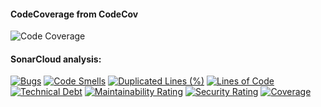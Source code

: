 #### CodeCoverage from CodeCov

![Code Coverage](https://codecov.io/gh/djetzen/adventOfCode2022/branch/main/graphs/badge.svg?branch=main)

#### SonarCloud analysis:
[![Bugs](https://sonarcloud.io/api/project_badges/measure?project=adventOfCode2022&metric=bugs)](https://sonarcloud.io/summary/new_code?id=adventOfCode2022)
[![Code Smells](https://sonarcloud.io/api/project_badges/measure?project=adventOfCode2022&metric=code_smells)](https://sonarcloud.io/summary/new_code?id=adventOfCode2022)
[![Duplicated Lines (%)](https://sonarcloud.io/api/project_badges/measure?project=adventOfCode2022&metric=duplicated_lines_density)](https://sonarcloud.io/summary/new_code?id=adventOfCode2022)
[![Lines of Code](https://sonarcloud.io/api/project_badges/measure?project=adventOfCode2022&metric=ncloc)](https://sonarcloud.io/summary/new_code?id=adventOfCode2022)
[![Technical Debt](https://sonarcloud.io/api/project_badges/measure?project=adventOfCode2022&metric=sqale_index)](https://sonarcloud.io/summary/new_code?id=adventOfCode2022)
[![Maintainability Rating](https://sonarcloud.io/api/project_badges/measure?project=adventOfCode2022&metric=sqale_rating)](https://sonarcloud.io/summary/new_code?id=adventOfCode2022)
[![Security Rating](https://sonarcloud.io/api/project_badges/measure?project=adventOfCode2022&metric=security_rating)](https://sonarcloud.io/summary/new_code?id=adventOfCode2022)
[![Coverage](https://sonarcloud.io/api/project_badges/measure?project=adventOfCode2022&metric=coverage)](https://sonarcloud.io/summary/new_code?id=adventOfCode2022)
